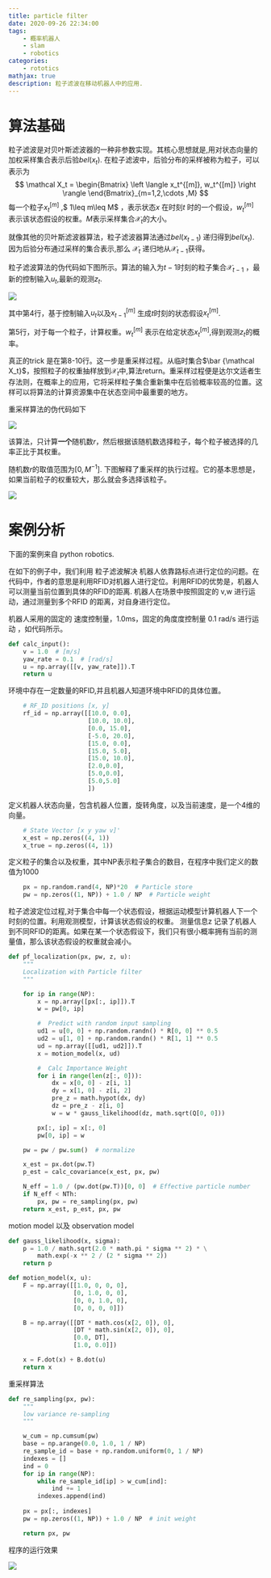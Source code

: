 ```yaml
---
title: particle filter
date: 2020-09-26 22:34:00
tags:
    - 概率机器人
    - slam
    - robotics
categories:
    - rototics
mathjax: true
description: 粒子滤波在移动机器人中的应用.
---
```

<!-- more -->
# 算法基础

粒子滤波是对贝叶斯滤波器的一种非参数实现。其核心思想就是,用对状态向量的加权采样集合表示后验$bel(x_t)$. 在粒子滤波中，后验分布的采样被称为粒子，可以表示为
$$
\mathcal X_t = 
\begin{Bmatrix}
    \left \langle 
    x_t^{[m]}, w_t^{[m]} 
    \right \rangle    
\end{Bmatrix}_{m=1,2,\cdots ,M}
$$
每一个粒子$x_t^{[m]}$ ,$ 1\leq m\leq M$ ，表示状态$x$ 在时刻$t$ 时的一个假设，$w_t^{[m]}$ 表示该状态假设的权重。$M$表示采样集合$\mathcal X_t$的大小。



就像其他的贝叶斯滤波器算法，粒子滤波器算法通过$bel(x_{t-1})$ 递归得到$bel(x_t)$. 因为后验分布通过采样的集合表示,那么 $\mathcal X_t$ 递归地从$\mathcal X_{t-1}$获得。

粒子滤波算法的伪代码如下图所示。算法的输入为$t-1$时刻的粒子集合$\mathcal X_{t-1}$ ，最新的控制输入$u_t$,最新的观测$z_t$.



![](algorithm.png)



其中第4行，基于控制输入$u_t$以及$x_{t-1}^{[m]}$ 生成$t$时刻的状态假设$x_{t}^{[m]}$.

第5行，对于每一个粒子，计算权重。$w_t^{[m]}$ 表示在给定状态$x_t^{[m]}$,得到观测$z_t$的概率。

真正的trick 是在第8-10行。这一步是重采样过程。从临时集合$\bar {\mathcal X_t}$，按照粒子的权重抽样放到$\mathcal X_t$中,算法return。重采样过程便是达尔文适者生存法则，在概率上的应用，它将采样粒子集合重新集中在后验概率较高的位置。这样可以将算法的计算资源集中在状态空间中最重要的地方。



重采样算法的伪代码如下

![](resample.png)



该算法，只计算**一个**随机数$r$，然后根据该随机数选择粒子，每个粒子被选择的几率正比于其权重。



随机数$r$的取值范围为$[0,M^{-1}]$. 下图解释了重采样的执行过程。它的基本思想是，如果当前粒子的权重较大，那么就会多选择该粒子。

![](explain_resample.png)

# 案例分析

下面的案例来自 python robotics.

在如下的例子中，我们利用 粒子滤波解决 机器人依靠路标点进行定位的问题。在代码中，作者的意思是利用RFID对机器人进行定位。利用RFID的优势是，机器人可以测量当前位置到具体的RFID的距离. 机器人在场景中按照固定的 v,w 进行运动，通过测量到多个RFID 的距离，对自身进行定位。

机器人采用的固定的 速度控制量，1.0ms，固定的角度度控制量 0.1 rad/s 进行运动 ，如代码所示。

```python
def calc_input():
    v = 1.0  # [m/s]
    yaw_rate = 0.1  # [rad/s]
    u = np.array([[v, yaw_rate]]).T
    return u
```

环境中存在一定数量的RFID,并且机器人知道环境中RFID的具体位置。

```python
    # RF_ID positions [x, y]
    rf_id = np.array([[10.0, 0.0],
                      [10.0, 10.0],
                      [0.0, 15.0],
                      [-5.0, 20.0],
                      [15.0, 0.0],
                      [15.0, 5.0],
                      [15.0, 10.0],
                      [2.0,0.0],
                      [5.0,0.0],
                      [5.0,5.0]
                      ])
```

定义机器人状态向量，包含机器人位置，旋转角度，以及当前速度，是一个4维的向量。

```python
    # State Vector [x y yaw v]'
    x_est = np.zeros((4, 1))
    x_true = np.zeros((4, 1))
```

定义粒子的集合以及权重，其中NP表示粒子集合的数目，在程序中我们定义的数值为1000
```python
    px = np.random.rand(4, NP)*20  # Particle store
    pw = np.zeros((1, NP)) + 1.0 / NP  # Particle weight
```

粒子滤波定位过程,对于集合中每一个状态假设，根据运动模型计算机器人下一个时刻的位置。利用观测模型，计算该状态假设的权重。
测量信息z 记录了机器人到不同RFID的距离。如果在某一个状态假设下，我们只有很小概率拥有当前的测量值，那么该状态假设的权重就会减小。

```python
def pf_localization(px, pw, z, u):
    """
    Localization with Particle filter
    """

    for ip in range(NP):
        x = np.array([px[:, ip]]).T
        w = pw[0, ip]

        #  Predict with random input sampling
        ud1 = u[0, 0] + np.random.randn() * R[0, 0] ** 0.5
        ud2 = u[1, 0] + np.random.randn() * R[1, 1] ** 0.5
        ud = np.array([[ud1, ud2]]).T
        x = motion_model(x, ud)

        #  Calc Importance Weight
        for i in range(len(z[:, 0])):
            dx = x[0, 0] - z[i, 1]
            dy = x[1, 0] - z[i, 2]
            pre_z = math.hypot(dx, dy)
            dz = pre_z - z[i, 0]
            w = w * gauss_likelihood(dz, math.sqrt(Q[0, 0]))

        px[:, ip] = x[:, 0]
        pw[0, ip] = w

    pw = pw / pw.sum()  # normalize

    x_est = px.dot(pw.T)
    p_est = calc_covariance(x_est, px, pw)

    N_eff = 1.0 / (pw.dot(pw.T))[0, 0]  # Effective particle number
    if N_eff < NTh:
        px, pw = re_sampling(px, pw)
    return x_est, p_est, px, pw
```

motion model 以及 observation model
```python
def gauss_likelihood(x, sigma):
    p = 1.0 / math.sqrt(2.0 * math.pi * sigma ** 2) * \
        math.exp(-x ** 2 / (2 * sigma ** 2))
    return p

def motion_model(x, u):
    F = np.array([[1.0, 0, 0, 0],
                  [0, 1.0, 0, 0],
                  [0, 0, 1.0, 0],
                  [0, 0, 0, 0]])

    B = np.array([[DT * math.cos(x[2, 0]), 0],
                  [DT * math.sin(x[2, 0]), 0],
                  [0.0, DT],
                  [1.0, 0.0]])

    x = F.dot(x) + B.dot(u)
    return x
```

重采样算法

```python
def re_sampling(px, pw):
    """
    low variance re-sampling
    """

    w_cum = np.cumsum(pw)
    base = np.arange(0.0, 1.0, 1 / NP)
    re_sample_id = base + np.random.uniform(0, 1 / NP)
    indexes = []
    ind = 0
    for ip in range(NP):
        while re_sample_id[ip] > w_cum[ind]:
            ind += 1
        indexes.append(ind)
        
    px = px[:, indexes]
    pw = np.zeros((1, NP)) + 1.0 / NP  # init weight

    return px, pw
```

程序的运行效果

![](particle_filter.gif)

